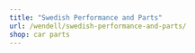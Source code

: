 ```yaml
---
title: "Swedish Performance and Parts"
url: /wendell/swedish-performance-and-parts/
shop: car parts
---
```

